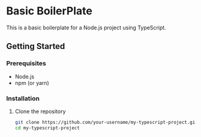 # Basic BoilerPlate

This is a basic boilerplate for a Node.js project using TypeScript.

## Getting Started

### Prerequisites

- Node.js
- npm (or yarn)

### Installation

1. Clone the repository
   ```bash
   git clone https://github.com/your-username/my-typescript-project.git
   cd my-typescript-project
